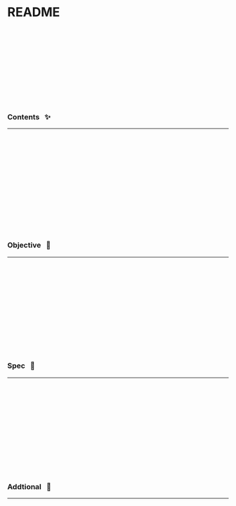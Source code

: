 












 <br><br><br><br><br><br><br><br><br><br>

  # README

  <br><br><br><br><br><br><br><br><br><br>

  ### Contents &nbsp; ✨
  ________________________________________________________________________________________________________________________

  <br><br>



  <br><br><br><br><br><br><br><br><br><br>

  ### Objective &nbsp; 🏹
  ________________________________________________________________________________________________________________________

  <br>


  <br><br><br><br><br><br><br><br><br><br>

  ### Spec &nbsp; 📐
  ________________________________________________________________________________________________________________________

  <br>


  <br><br><br><br><br><br><br><br><br><br>

  ### Addtional &nbsp; 📔
  ________________________________________________________________________________________________________________________

  <br>


  <br><br><br><br><br><br><br><br><br><br>

